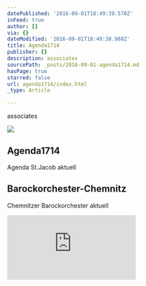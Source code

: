 ```yaml
---
datePublished: '2016-09-01T18:49:39.570Z'
inFeed: true
author: []
via: {}
dateModified: '2016-09-01T18:49:38.988Z'
title: Agenda1714
publisher: {}
description: associates
sourcePath: _posts/2016-09-01-agenda1714.md
hasPage: true
starred: false
url: agenda1714/index.html
_type: Article

---
```

associates

<article style=""><img src="https://imgflo.herokuapp.com/graph/2b2431f8e7ba7b0/5037d60950f81073f0e0a1fa17949e4e/noop.jpg?input=http%3A%2F%2Fwww.agenda1714.de%2Fonline%2FAgenda1714%2Fcisweb4_Agenda1714.nsf%2F%2528File%2529%2FE9FDFF1EE0ABE00AC1257CF900689682%2F%24File%2FAgenda%2520St.%2520Jacob%25202014%2520web.jpg" /><h1>Agenda1714</h1><p>Agenda St.Jacob aktuell</p></article>

<article style=""><h1>Barockorchester-Chemnitz</h1><p>Chemnitzer Barockorchester aktuell</p></article>

![](http://www.theater-plauen-zwickau.de/show_image.php?img=11604&size=4)